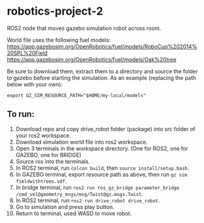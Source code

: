 # robotics-project-2
ROS2 node that moves gazebo simulation robot across room.

World file uses the following fuel models:
https://app.gazebosim.org/OpenRobotics/fuel/models/RoboCup%202014%20SPL%20Field
https://app.gazebosim.org/OpenRobotics/fuel/models/Oak%20tree

Be sure to download them, extract them to a directory and source the folder to gazebo before starting the simulation. 
As an example (replacing the path below with your own):


```export GZ_SIM_RESOURCE_PATH="$HOME/my-local/models"```


## To run:

1. Download repo and copy drive_robot folder (package) into src folder of your ros2 workspace.
2. Download simulation world file into ros2 workspace.
3. Open 3 terminals in the workspace directory. (One for ROS2, one for GAZEBO, one for BRIDGE)
4. Source ros into the terminals.
5. In ROS2 terminal, run ```colcon build```, then ```source install/setup.bash```.
6. In GAZEBO terminal, export resource path as above, then run ```gz sim fieldwithtrees.sdf```.
7. In bridge terminal, run ```ros2 run ros_gz_bridge parameter_bridge /cmd_vel@geometry_msgs/msg/Twist@gz.msgs.Twist```.
8. In ROS2 terminal, run ```ros2 run drive_robot drive_robot```.
9. Go to simulation and press play button.
10. Return to terminal, used WASD to move robot.



